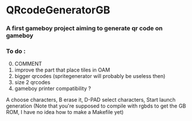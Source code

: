# QRcodeGeneratorGB
### A first gameboy project aiming to generate qr code on gameboy
### To do :
0. COMMENT
1. improve the part that place tiles in OAM
2. bigger qrcodes (spritegenerator will probably be useless then)
3. size 2 qrcodes
4. gameboy printer compatibility ?

A choose characters, B erase it, D-PAD select characters, Start launch generation
(Note that you're supposed to compile with rgbds to get the GB ROM, I have no idea how to make a Makefile yet)